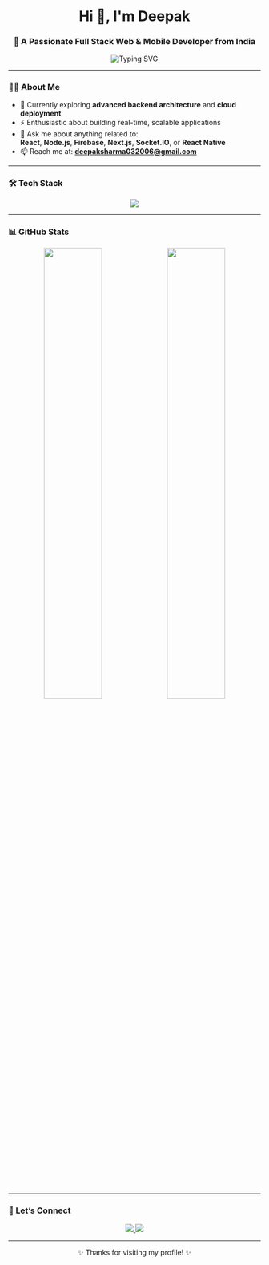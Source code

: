 <h1 align="center">Hi 👋, I'm Deepak</h1>
<h3 align="center">🚀 A Passionate Full Stack Web & Mobile Developer from India</h3>

<p align="center">
  <img src="https://readme-typing-svg.demolab.com?font=Fira+Code&pause=1000&center=true&vCenter=true&width=450&lines=MERN+Stack+%7C+React+Native+%7C+Next.js;JavaScript+%7C+Node.js+%7C+Firebase;Let’s+Build+Something+Amazing!" alt="Typing SVG" />
</p>

---

### 🧑‍💻 About Me

- 🌱 Currently exploring **advanced backend architecture** and **cloud deployment**
- ⚡ Enthusiastic about building real-time, scalable applications
- 💬 Ask me about anything related to:  
  **React**, **Node.js**, **Firebase**, **Next.js**, **Socket.IO**, or **React Native**
- 📫 Reach me at: **deepaksharma032006@gmail.com**

---

### 🛠️ Tech Stack

<p align="center">
  <img src="https://skillicons.dev/icons?i=html,css,js,ts,react,nextjs,nodejs,express,socketio,firebase,reactnative,mysql,git,github,tailwind" />
</p>

---

### 📊 GitHub Stats

<p align="center">
  <img src="https://github-readme-stats.vercel.app/api?username=yourusername&show_icons=true&theme=tokyonight" width="48%" />
  <img src="https://github-readme-streak-stats.herokuapp.com/?user=yourusername&theme=tokyonight" width="48%" />
</p>

---

### 🤝 Let’s Connect

<p align="center">
  <a href="mailto:deepaksharma032006@gmail.com">
    <img src="https://img.shields.io/badge/email-%23D14836.svg?&style=for-the-badge&logo=gmail&logoColor=white"/>
  </a>
  <a href="https://linkedin.com/in/deepak-sharma-610b81342">
    <img src="https://img.shields.io/badge/linkedin-%230077B5.svg?&style=for-the-badge&logo=linkedin&logoColor=white" />
  </a>
</p>

---

<p align="center">✨ Thanks for visiting my profile! ✨</p>
